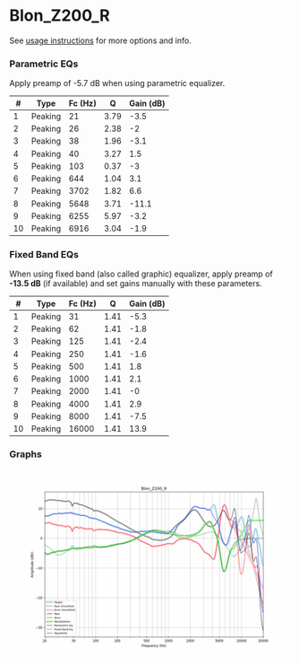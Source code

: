 # Blon_Z200_R
See [usage instructions](https://github.com/jaakkopasanen/AutoEq#usage) for more options and info.

### Parametric EQs
Apply preamp of -5.7 dB when using parametric equalizer.

|   # | Type    |   Fc (Hz) |    Q |   Gain (dB) |
|-----|---------|-----------|------|-------------|
|   1 | Peaking |        21 | 3.79 |        -3.5 |
|   2 | Peaking |        26 | 2.38 |        -2   |
|   3 | Peaking |        38 | 1.96 |        -3.1 |
|   4 | Peaking |        40 | 3.27 |         1.5 |
|   5 | Peaking |       103 | 0.37 |        -3   |
|   6 | Peaking |       644 | 1.04 |         3.1 |
|   7 | Peaking |      3702 | 1.82 |         6.6 |
|   8 | Peaking |      5648 | 3.71 |       -11.1 |
|   9 | Peaking |      6255 | 5.97 |        -3.2 |
|  10 | Peaking |      6916 | 3.04 |        -1.9 |

### Fixed Band EQs
When using fixed band (also called graphic) equalizer, apply preamp of **-13.5 dB** (if available) and set gains manually with these parameters.

|   # | Type    |   Fc (Hz) |    Q |   Gain (dB) |
|-----|---------|-----------|------|-------------|
|   1 | Peaking |        31 | 1.41 |        -5.3 |
|   2 | Peaking |        62 | 1.41 |        -1.8 |
|   3 | Peaking |       125 | 1.41 |        -2.4 |
|   4 | Peaking |       250 | 1.41 |        -1.6 |
|   5 | Peaking |       500 | 1.41 |         1.8 |
|   6 | Peaking |      1000 | 1.41 |         2.1 |
|   7 | Peaking |      2000 | 1.41 |        -0   |
|   8 | Peaking |      4000 | 1.41 |         2.9 |
|   9 | Peaking |      8000 | 1.41 |        -7.5 |
|  10 | Peaking |     16000 | 1.41 |        13.9 |

### Graphs
![](./Blon_Z200_R.png)
